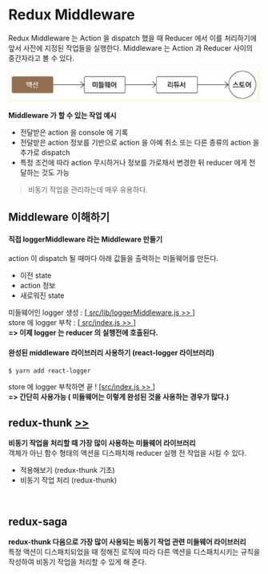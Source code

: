 # Redux Middleware

Redux Middleware 는 Action 을 dispatch 했을 때 Reducer 에서 이를 처리하기에 앞서 사전에 지정된 작업들을 실행한다. Middleware 는 Action 과 Reducer 사이의 중간자라고 볼 수 있다.

![middleware](./ref/middleware.JPG)

**Middleware 가 할 수 있는 작업 예시**

- 전달받은 action 을 console 에 기록
- 전달받은 action 정보를 기반으로 action 을 아예 취소 또는 다른 종류의 action 을 추가로 dispatch
- 특정 조건에 따라 action 무시하거나 정보를 가로채서 변경한 뒤 reducer 에게 전달하는 것도 가능

> 비동기 작업을 관리하는데 매우 유용하다.

## Middleware 이해하기

#### 직접 loggerMiddleware 라는 Middleware 만들기

action 이 dispatch 될 때마다 아래 값들을 출력하는 미들웨어를 만든다.

- 이전 state
- action 정보
- 새로워진 state

미들웨어인 logger 생성 : [[ src/lib/loggerMiddleware.js >> ](./src/lib/loggerMiddleware.js)]  
store 에 logger 부착 : [[ src/index.js >> ](./src/index.js)]  
**=> 이제 logger 는 reducer 의 실행전에 호출된다.**

#### 완성된 middleware 라이브러리 사용하기 (react-logger 라이브러리)

```
$ yarn add react-logger
```

store 에 logger 부착하면 끝 ! [[src/index.js >> ](./src/index.js)]  
**=> 간단히 사용가능 ( 미들웨어는 이렇게 완성된 것을 사용하는 경우가 많다.)**

## redux-thunk [>>](./redux_thunk.md)

**비동기 작업을 처리할 때 가장 많이 사용하는 미들웨어 라이브러리**  
객체가 아닌 함수 형태의 액션을 디스패치해 reducer 실행 전 작업을 시킬 수 있다.

- 적용해보기 (redux-thunk 기초)
- 비동기 작업 처리 (redux-thunk)

<br/>

## redux-saga

**redux-thunk 다음으로 가장 많이 사용되는 비동기 작업 관련 미들웨어 라이브러리**  
특정 액션이 디스패치되었을 때 정해진 로직에 따라 다른 액션을 디스패치시키는 규칙을 작성하여 비동기 작업을 처리할 수 있게 해 준다.
